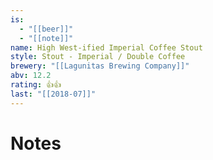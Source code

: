 ```yaml
---
is:
  - "[[beer]]"
  - "[[note]]"
name: High West-ified Imperial Coffee Stout
style: Stout - Imperial / Double Coffee
brewery: "[[Lagunitas Brewing Company]]"
abv: 12.2
rating: 👍👍
last: "[[2018-07]]"
---
```

# Notes

